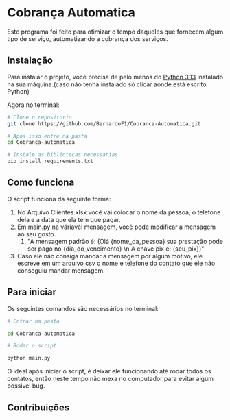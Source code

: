 # Cobrança Automatica

Este programa foi feito para otimizar o tempo daqueles que fornecem algum tipo de serviço, automatizando a cobrança dos serviços.

## Instalação

Para instalar o projeto, você precisa de pelo menos do [Python 3.13](https://www.python.org/downloads/) instalado na sua máquina.(caso não tenha instalado só clicar aonde está escrito Python)

Agora no terminal:
``` bash
# Clone o repositorio
git clone https://github.com/BernardoF1/Cobranca-Automatica.git

# Após isso entre na pasta
cd Cobranca-automatica

# Instale as bibliotecas necessarias
pip install requirements.txt
```
## Como funciona

O script funciona da seguinte forma:

1. No Arquivo Clientes.xlsx você vai colocar o nome da pessoa, o telefone dela e a data que ela tem que pagar.
2. Em main.py na váriavél mensagem, você pode modificar a mensagem ao seu gosto.
     1. "A mensagem padrão é: (Olá {nome_da_pessoa} sua prestação pode ser pago no {dia_do_vencimento} \n A chave pix é: {seu_pix})"
3. Caso ele não consiga mandar a mensagem por algum motivo, ele escreve em um arquivo csv o nome e telefone do contato que ele não conseguiu mandar mensagem.

## Para iniciar

Os seguintes comandos são necessários no terminal:
``` bash
# Entrar na pasta

cd Cobranca-automatica

# Rodar o script

python main.py

```

O ideal após iniciar o script, é deixar ele funcionando até rodar todos os contatos, então neste tempo não mexa no computador para evitar algum possivel bug.


## Contribuições 
